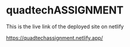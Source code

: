 # quadtechASSIGNMENT
This is the live link of the deployed site on netlify

https://quadtechassignment.netlify.app/
